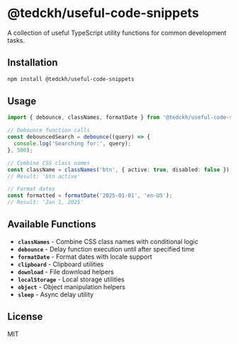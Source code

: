 # @tedckh/useful-code-snippets

A collection of useful TypeScript utility functions for common development tasks.

## Installation

```bash
npm install @tedckh/useful-code-snippets
```

## Usage

```typescript
import { debounce, classNames, formatDate } from '@tedckh/useful-code-snippets';

// Debounce function calls
const debouncedSearch = debounce((query) => {
  console.log('Searching for:', query);
}, 500);

// Combine CSS class names
const className = classNames('btn', { active: true, disabled: false });
// Result: 'btn active'

// Format dates
const formatted = formatDate('2025-01-01', 'en-US');
// Result: 'Jan 1, 2025'
```

## Available Functions

- **`classNames`** - Combine CSS class names with conditional logic
- **`debounce`** - Delay function execution until after specified time
- **`formatDate`** - Format dates with locale support
- **`clipboard`** - Clipboard utilities
- **`download`** - File download helpers
- **`localStorage`** - Local storage utilities
- **`object`** - Object manipulation helpers
- **`sleep`** - Async delay utility

## License

MIT
